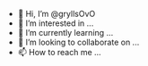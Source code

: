 - 👋 Hi, I’m @gryllsOvO
- 👀 I’m interested in ...
- 🌱 I’m currently learning ...
- 💞️ I’m looking to collaborate on ...
- 📫 How to reach me ...

<!---
gryllsOvO/gryllsOvO is a ✨ special ✨ repository because its `README.md` (this file) appears on your GitHub profile.
You can click the Preview link to take a look at your changes.
--->
